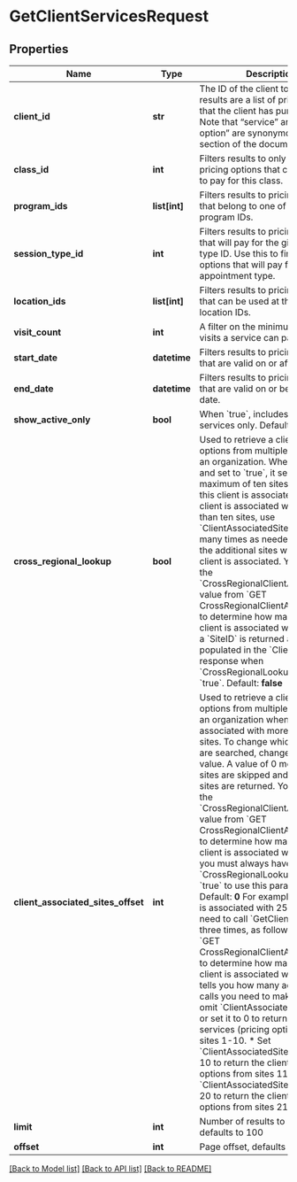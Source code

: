 # GetClientServicesRequest

## Properties
Name | Type | Description | Notes
------------ | ------------- | ------------- | -------------
**client_id** | **str** | The ID of the client to query. The results are a list of pricing options that the client has purchased. Note that “service” and “pricing option” are synonymous in this section of the documentation. | 
**class_id** | **int** | Filters results to only those pricing options that can be used to pay for this class. | [optional] 
**program_ids** | **list[int]** | Filters results to pricing options that belong to one of the given program IDs. | [optional] 
**session_type_id** | **int** | Filters results to pricing options that will pay for the given session type ID. Use this to find pricing options that will pay for a specific appointment type. | [optional] 
**location_ids** | **list[int]** | Filters results to pricing options that can be used at the listed location IDs. | [optional] 
**visit_count** | **int** | A filter on the minimum number of visits a service can pay for. | [optional] 
**start_date** | **datetime** | Filters results to pricing options that are valid on or after this date. | [optional] 
**end_date** | **datetime** | Filters results to pricing options that are valid on or before this date. | [optional] 
**show_active_only** | **bool** | When &#x60;true&#x60;, includes active services only.  Default: **false** | [optional] 
**cross_regional_lookup** | **bool** | Used to retrieve a client’s pricing options from multiple sites within an organization. When included and set to &#x60;true&#x60;, it searches a maximum of ten sites with which this client is associated. When a client is associated with more than ten sites, use &#x60;ClientAssociatedSitesOffset&#x60; as many times as needed to search the additional sites with which the client is associated. You can use the &#x60;CrossRegionalClientAssociations&#x60; value from &#x60;GET CrossRegionalClientAssociations&#x60; to determine how many sites the client is associated with. Note that a &#x60;SiteID&#x60; is returned and populated in the &#x60;ClientServices&#x60; response when &#x60;CrossRegionalLookup&#x60; is set to &#x60;true&#x60;.  Default: **false** | [optional] 
**client_associated_sites_offset** | **int** | Used to retrieve a client’s pricing options from multiple sites within an organization when the client is associated with more than ten sites. To change which ten sites are searched, change this offset value. A value of 0 means that no sites are skipped and the first ten sites are returned. You can use the &#x60;CrossRegionalClientAssociations&#x60; value from &#x60;GET CrossRegionalClientAssociations&#x60; to determine how many sites the client is associated with. Note that you must always have &#x60;CrossRegionalLookup&#x60; set to &#x60;true&#x60; to use this parameter.&lt;br /&gt;  Default: **0**    For example, if a client is associated with 25 sites, you need to call &#x60;GetClientServices&#x60; three times, as follows:  * Use &#x60;GET CrossRegionalClientAssociations&#x60; to determine how many sites a client is associated with, which tells you how many additional calls you need to make.  * Either omit &#x60;ClientAssociatedSitesOffset&#x60; or set it to 0 to return the client’s services (pricing options) from sites 1-10.  * Set &#x60;ClientAssociatedSitesOffset&#x60; to 10 to return the client pricing options from sites 11-20  * Set &#x60;ClientAssociatedSitesOffset&#x60; to 20 to return the client pricing options from sites 21-25 | [optional] 
**limit** | **int** | Number of results to include, defaults to 100 | [optional] 
**offset** | **int** | Page offset, defaults to 0. | [optional] 

[[Back to Model list]](../README.md#documentation-for-models) [[Back to API list]](../README.md#documentation-for-api-endpoints) [[Back to README]](../README.md)


